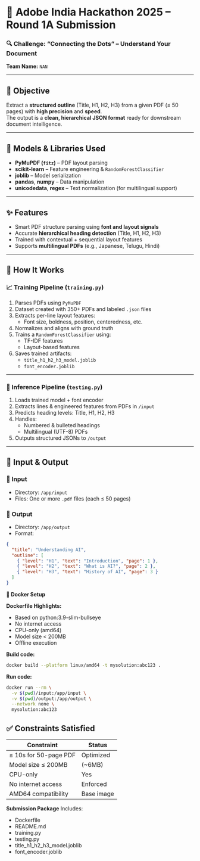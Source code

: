 # 📄 Adobe India Hackathon 2025 – Round 1A Submission

### 🔍 Challenge: “Connecting the Dots” – Understand Your Document  
**Team Name:** `NAN`

---

## 🧠 Objective

Extract a **structured outline** (Title, H1, H2, H3) from a given PDF (≤ 50 pages) with **high precision** and **speed**.  
The output is a **clean, hierarchical JSON format** ready for downstream document intelligence.

---

## 🧰 Models & Libraries Used

- **PyMuPDF (`fitz`)** – PDF layout parsing  
- **scikit-learn** – Feature engineering & `RandomForestClassifier`  
- **joblib** – Model serialization  
- **pandas**, **numpy** – Data manipulation  
- **unicodedata**, **regex** – Text normalization (for multilingual support)

---

## ✨ Features

- Smart PDF structure parsing using **font and layout signals**
- Accurate **hierarchical heading detection** (Title, H1, H2, H3)
- Trained with contextual + sequential layout features
- Supports **multilingual PDFs** (e.g., Japanese, Telugu, Hindi)

---

## 🔧 How It Works

### 📈 Training Pipeline (`training.py`)

1. Parses PDFs using `PyMuPDF`
2. Dataset created with 350+ PDFs and labeled `.json` files
3. Extracts per-line layout features:
   - Font size, boldness, position, centeredness, etc.
4. Normalizes and aligns with ground truth
5. Trains a `RandomForestClassifier` using:
   - TF-IDF features
   - Layout-based features
6. Saves trained artifacts:
   - `title_h1_h2_h3_model.joblib`
   - `font_encoder.joblib`

---

### 🧪 Inference Pipeline (`testing.py`)

1. Loads trained model + font encoder
2. Extracts lines & engineered features from PDFs in `/input`
3. Predicts heading levels: Title, H1, H2, H3
4. Handles:
   - Numbered & bulleted headings
   - Multilingual (UTF-8) PDFs
5. Outputs structured JSONs to `/output`

---

## 📂 Input & Output

### 🔹 Input

- Directory: `/app/input`
- Files: One or more `.pdf` files (each ≤ 50 pages)

### 🔸 Output

- Directory: `/app/output`
- Format:

```json
{
  "title": "Understanding AI",
  "outline": [
    { "level": "H1", "text": "Introduction", "page": 1 },
    { "level": "H2", "text": "What is AI?", "page": 2 },
    { "level": "H3", "text": "History of AI", "page": 3 }
  ]
}
```

**🐳 Docker Setup**

**Dockerfile Highlights:**
- Based on python:3.9-slim-bullseye
- No internet access
- CPU-only (amd64)
- Model size < 200MB
- Offline execution
  
**Build code:**
```bash
docker build --platform linux/amd64 -t mysolution:abc123 .
```
**Run code:**
```bash
docker run --rm \
  -v $(pwd)/input:/app/input \
  -v $(pwd)/output:/app/output \
  --network none \
  mysolution:abc123
```

## ✅ Constraints Satisfied

| Constraint                   | Status       |
|-----------------------------|--------------|
| ≤ 10s for 50-page PDF       | Optimized  |
| Model size ≤ 200MB          | (~6MB)     |
| CPU-only                    | Yes        |
| No internet access          | Enforced   |
| AMD64 compatibility         | Base image |



**Submission Package**
Includes:
- Dockerfile
- README.md
- training.py
- testing.py
- title_h1_h2_h3_model.joblib
- font_encoder.joblib




